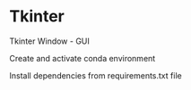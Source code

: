 # Tkinter

Tkinter Window - GUI

Create and activate conda environment

Install dependencies from requirements.txt file
